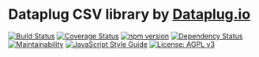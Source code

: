 # Dataplug CSV library by [Dataplug.io](https://dataplug.io)

[![Build Status](https://img.shields.io/travis/dataplug-io/dataplug-csv.svg)](https://travis-ci.org/dataplug-io/dataplug-csv)
[![Coverage Status](https://img.shields.io/coveralls/github/dataplug-io/dataplug-csv.svg)](https://coveralls.io/github/dataplug-io/dataplug-csv?branch=master)
[![npm version](https://badge.fury.io/js/%40dataplug%2Fdataplug-csv.svg)](https://badge.fury.io/js/%40dataplug%2Fdataplug-csv)
[![Dependency Status](https://img.shields.io/librariesio/github/dataplug-io/dataplug-csv.svg)](https://github.com/dataplug-io/dataplug-csv)
[![Maintainability](https://api.codeclimate.com/v1/badges/3d84091f8f8612cdc32e/maintainability)](https://codeclimate.com/github/dataplug-io/dataplug-csv/maintainability)
[![JavaScript Style Guide](https://img.shields.io/badge/code_style-standard-brightgreen.svg)](https://standardjs.com)
[![License: AGPL v3](https://img.shields.io/badge/License-AGPL%20v3-blue.svg)](https://www.gnu.org/licenses/agpl-3.0)
